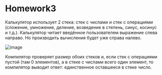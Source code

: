 # Homework3

Калькулятор использует 2 стека: стек с числами и стек с операциями (сложение, умножение, деление, возведение в степень, синус, косинус и т.д.).
Калькулятор читает введённое пользователем выражение слева направо. Но производить вычисления будет уже справа налево.

![image](https://user-images.githubusercontent.com/112780370/212445332-ef8cb9e8-bba8-49c4-aeaf-a48a8c8f3c20.png)


Компилятор проверяет размер обоих стеков и, если стек с операциями пустой (там 0 элементов), а в стеке с числами всего один элемент, то компилятор выводит ответ: единственное оставшееся в стеке число.
